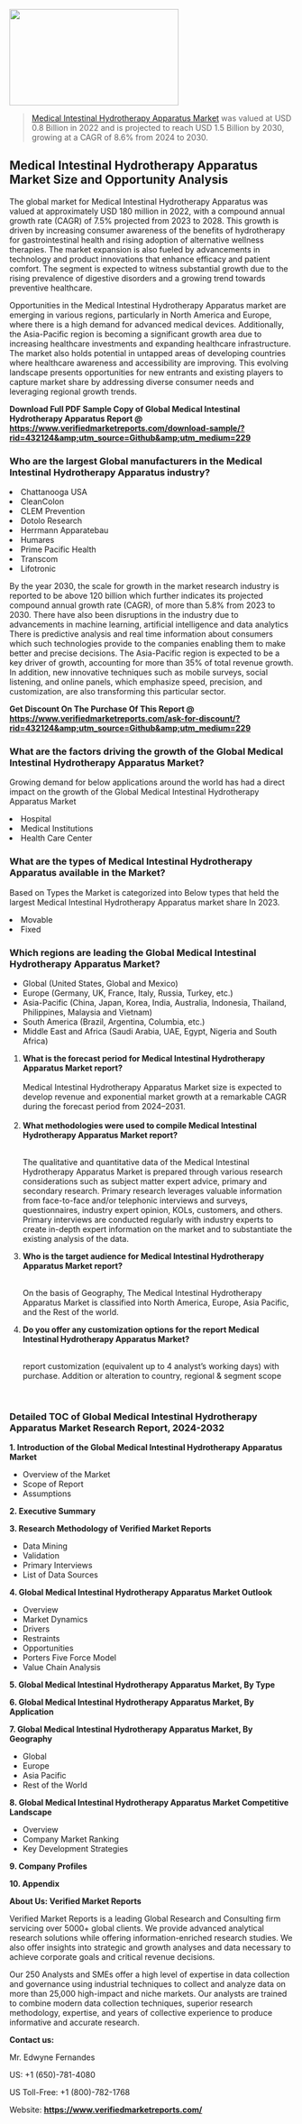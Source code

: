 <img src="https://ffe5etoiles.com/wp-content/uploads/2024/12/MST1-300x171.png" alt="" width="300" height="171" class="alignnone size-medium wp-image-20088" /><blockquote><p><p><a href="https://www.verifiedmarketreports.com/download-sample/?rid=432124&utm_source=Github&utm_medium=229" target="_blank">Medical Intestinal Hydrotherapy Apparatus Market</a> was valued at USD 0.8 Billion in 2022 and is projected to reach USD 1.5 Billion by 2030, growing at a CAGR of 8.6% from 2024 to 2030.</p></blockquote><p><h2>Medical Intestinal Hydrotherapy Apparatus Market Size and Opportunity Analysis</h2><p>The global market for Medical Intestinal Hydrotherapy Apparatus was valued at approximately USD 180 million in 2022, with a compound annual growth rate (CAGR) of 7.5% projected from 2023 to 2028. This growth is driven by increasing consumer awareness of the benefits of hydrotherapy for gastrointestinal health and rising adoption of alternative wellness therapies. The market expansion is also fueled by advancements in technology and product innovations that enhance efficacy and patient comfort. The segment is expected to witness substantial growth due to the rising prevalence of digestive disorders and a growing trend towards preventive healthcare.</p><p>Opportunities in the Medical Intestinal Hydrotherapy Apparatus market are emerging in various regions, particularly in North America and Europe, where there is a high demand for advanced medical devices. Additionally, the Asia-Pacific region is becoming a significant growth area due to increasing healthcare investments and expanding healthcare infrastructure. The market also holds potential in untapped areas of developing countries where healthcare awareness and accessibility are improving. This evolving landscape presents opportunities for new entrants and existing players to capture market share by addressing diverse consumer needs and leveraging regional growth trends.</p></p><p class=""><strong>Download Full PDF Sample Copy of Global Medical Intestinal Hydrotherapy Apparatus Report @ <a href="https://www.verifiedmarketreports.com/download-sample/?rid=432124&amp;utm_source=Github&amp;utm_medium=229" target="_blank">https://www.verifiedmarketreports.com/download-sample/?rid=432124&amp;utm_source=Github&amp;utm_medium=229</a></strong></p><h3 id="" class="">Who are the largest Global manufacturers in the Medical Intestinal Hydrotherapy Apparatus industry?</h3><p><li>Chattanooga USA</li><li> CleanColon</li><li> CLEM Prevention</li><li> Dotolo Research</li><li> Herrmann Apparatebau</li><li> Humares</li><li> Prime Pacific Health</li><li> Transcom</li><li> Lifotronic</li></p><div class=""><div class="" dir="" data-message-author-role="" data-message-id="" data-message-model-slug=""><div class=""><div class=""><div class=""><div class="" dir="" data-message-author-role="" data-message-id="" data-message-model-slug=""><div class=""><div class=""><p>By the year 2030, the scale for growth in the market research industry is reported to be above 120 billion which further indicates its projected compound annual growth rate (CAGR), of more than 5.8% from 2023 to 2030. There have also been disruptions in the industry due to advancements in machine learning, artificial intelligence and data analytics There is predictive analysis and real time information about consumers which such technologies provide to the companies enabling them to make better and precise decisions. The Asia-Pacific region is expected to be a key driver of growth, accounting for more than 35% of total revenue growth. In addition, new innovative techniques such as mobile surveys, social listening, and online panels, which emphasize speed, precision, and customization, are also transforming this particular sector.</p><p><strong>Get Discount On The Purchase Of This Report @&nbsp; <a href="https://www.verifiedmarketreports.com/ask-for-discount/?rid=432124&amp;utm_source=Github&amp;utm_medium=229" target="_blank">https://www.verifiedmarketreports.com/ask-for-discount/?rid=432124&amp;utm_source=Github&amp;utm_medium=229</a></strong></p></div></div></div></div></div></div></div></div><h3 id="" class="">What are the factors driving the growth of the Global Medical Intestinal Hydrotherapy Apparatus Market?</h3><p id="" class="">Growing demand for below applications around the world has had a direct impact on the growth of the Global Medical Intestinal Hydrotherapy Apparatus Market</p><p id="" class=""><li>Hospital</li><li> Medical Institutions</li><li> Health Care Center</li></p><h3 id="" class="">What are the types of Medical Intestinal Hydrotherapy Apparatus available in the Market?</h3><p id="" class="">Based on Types the Market is categorized into Below types that held the largest Medical Intestinal Hydrotherapy Apparatus market share In 2023.</p><p id="" class=""><li>Movable</li><li> Fixed</li></p><h3 id="" class="">Which regions are leading the Global Medical Intestinal Hydrotherapy Apparatus Market?</h3><ul><li>Global (United States, Global and Mexico)</li><li>Europe (Germany, UK, France, Italy, Russia, Turkey, etc.)</li><li>Asia-Pacific (China, Japan, Korea, India, Australia, Indonesia, Thailand, Philippines, Malaysia and Vietnam)</li><li>South America (Brazil, Argentina, Columbia, etc.)</li><li>Middle East and Africa (Saudi Arabia, UAE, Egypt, Nigeria and South Africa)</li></ul><p><ol><li><strong>What is the forecast period for Medical Intestinal Hydrotherapy Apparatus Market report?<br /></strong><br /><span data-sheets-root="1" data-sheets-value="{&quot;1&quot;:2,&quot;2&quot;:&quot;XXXX size is expected to develop revenue and exponential market growth at a remarkable CAGR during the forecast period from 2024&ndash;2030.&quot;}" data-sheets-userformat="{&quot;2&quot;:12674,&quot;4&quot;:{&quot;1&quot;:2,&quot;2&quot;:16776960},&quot;10&quot;:2,&quot;11&quot;:0,&quot;15&quot;:&quot;Arial&quot;,&quot;16&quot;:12}">Medical Intestinal Hydrotherapy Apparatus Market size is expected to develop revenue and exponential market growth at a remarkable CAGR during the forecast period from 2024&ndash;2031.</span><br /><br /></li><li><strong>What methodologies were used to compile Medical Intestinal Hydrotherapy Apparatus Market report?<br /><br /></strong><p>The qualitative and quantitative data of the&nbsp;Medical Intestinal Hydrotherapy Apparatus Market is prepared through various research considerations such as subject matter expert advice, primary and secondary research. Primary research leverages valuable information from face-to-face and/or telephonic interviews and surveys, questionnaires, industry expert opinion, KOLs, customers, and others. Primary interviews are conducted regularly with industry experts to create in-depth expert information on the market and to substantiate the existing analysis of the data.&nbsp;</p></li><li><strong>Who is the target audience for Medical Intestinal Hydrotherapy Apparatus Market report?<br /><br /></strong><p>On the basis of Geography, The&nbsp;Medical Intestinal Hydrotherapy Apparatus Market is classified into North America, Europe, Asia Pacific, and the Rest of the world.</p></li><li><strong>Do you offer any customization options for the report Medical Intestinal Hydrotherapy Apparatus Market?<br /><br /></strong><p>report customization (equivalent up to 4 analyst&rsquo;s working days) with purchase. Addition or alteration to country, regional &amp; segment scope</p><p>&nbsp;</p></li></ol></p><h3 id="" class="">Detailed TOC of Global Medical Intestinal Hydrotherapy Apparatus Market Research Report, 2024-2032</h3><p id="" class=""><strong>1. Introduction of the Global Medical Intestinal Hydrotherapy Apparatus Market</strong></p><ul><li>Overview of the Market</li><li>Scope of Report</li><li>Assumptions</li></ul><p id="" class=""><strong>2. Executive Summary</strong></p><p id="" class=""><strong>3. Research Methodology of&nbsp;Verified Market Reports</strong></p><ul><li>Data Mining</li><li>Validation</li><li>Primary Interviews</li><li>List of Data Sources</li></ul><p id="" class=""><strong>4. Global Medical Intestinal Hydrotherapy Apparatus Market Outlook</strong></p><ul><li>Overview</li><li>Market Dynamics</li><li>Drivers</li><li>Restraints</li><li>Opportunities</li><li>Porters Five Force Model</li><li>Value Chain Analysis</li></ul><p id="" class=""><strong>5. Global Medical Intestinal Hydrotherapy Apparatus Market, By&nbsp;Type</strong></p><p id="" class=""><strong>6. Global Medical Intestinal Hydrotherapy Apparatus Market, By Application</strong></p><p id="" class=""><strong>7. Global Medical Intestinal Hydrotherapy Apparatus Market, By Geography</strong></p><ul><li>Global</li><li>Europe</li><li>Asia Pacific</li><li>Rest of the World</li></ul><p id="" class=""><strong>8. Global Medical Intestinal Hydrotherapy Apparatus Market Competitive Landscape</strong></p><ul><li>Overview</li><li>Company Market Ranking</li><li>Key Development Strategies</li></ul><p id="" class=""><strong>9. Company Profiles</strong></p><p id="" class=""><strong>10. Appendix</strong></p><p id="" class=""><strong>About Us: Verified Market Reports</strong></p><p id="" class="">Verified Market Reports is a leading Global Research and Consulting firm servicing over 5000+ global clients. We provide advanced analytical research solutions while offering information-enriched research studies. We also offer insights into strategic and growth analyses and data necessary to achieve corporate goals and critical revenue decisions.</p><p id="" class="">Our 250 Analysts and SMEs offer a high level of expertise in data collection and governance using industrial techniques to collect and analyze data on more than 25,000 high-impact and niche markets. Our analysts are trained to combine modern data collection techniques, superior research methodology, expertise, and years of collective experience to produce informative and accurate research.</p><p id="" class=""><strong>Contact us:</strong></p><p id="" class="">Mr. Edwyne Fernandes</p><p id="" class="">US: +1 (650)-781-4080</p><p id="" class="">US Toll-Free: +1 (800)-782-1768</p><p id="" class="">Website: <a target="" data-test-app-aware-link=""><strong>https://www.verifiedmarketreports.com/</strong></a></p>
